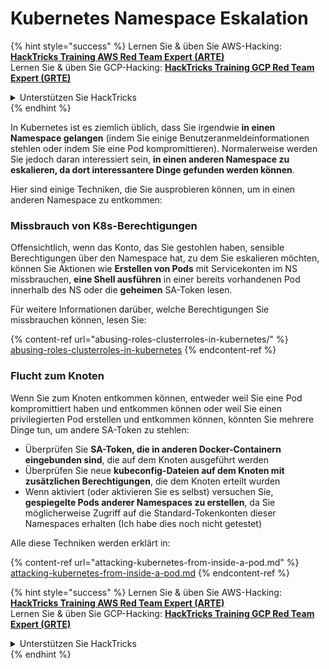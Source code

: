 # Kubernetes Namespace Eskalation

{% hint style="success" %}
Lernen Sie & üben Sie AWS-Hacking:<img src="/.gitbook/assets/image.png" alt="" data-size="line">[**HackTricks Training AWS Red Team Expert (ARTE)**](https://training.hacktricks.xyz/courses/arte)<img src="/.gitbook/assets/image.png" alt="" data-size="line">\
Lernen Sie & üben Sie GCP-Hacking: <img src="/.gitbook/assets/image (2).png" alt="" data-size="line">[**HackTricks Training GCP Red Team Expert (GRTE)**<img src="/.gitbook/assets/image (2).png" alt="" data-size="line">](https://training.hacktricks.xyz/courses/grte)

<details>

<summary>Unterstützen Sie HackTricks</summary>

* Überprüfen Sie die [**Abonnementpläne**](https://github.com/sponsors/carlospolop)!
* **Treten Sie der** 💬 [**Discord-Gruppe**](https://discord.gg/hRep4RUj7f) oder der [**Telegram-Gruppe**](https://t.me/peass) bei oder **folgen** Sie uns auf **Twitter** 🐦 [**@hacktricks\_live**](https://twitter.com/hacktricks\_live)**.**
* **Teilen Sie Hacking-Tricks, indem Sie PRs an die** [**HackTricks**](https://github.com/carlospolop/hacktricks) und [**HackTricks Cloud**](https://github.com/carlospolop/hacktricks-cloud) Github-Repositorys senden.

</details>
{% endhint %}

In Kubernetes ist es ziemlich üblich, dass Sie irgendwie **in einen Namespace gelangen** (indem Sie einige Benutzeranmeldeinformationen stehlen oder indem Sie eine Pod kompromittieren). Normalerweise werden Sie jedoch daran interessiert sein, **in einen anderen Namespace zu eskalieren, da dort interessantere Dinge gefunden werden können**.

Hier sind einige Techniken, die Sie ausprobieren können, um in einen anderen Namespace zu entkommen:

### Missbrauch von K8s-Berechtigungen

Offensichtlich, wenn das Konto, das Sie gestohlen haben, sensible Berechtigungen über den Namespace hat, zu dem Sie eskalieren möchten, können Sie Aktionen wie **Erstellen von Pods** mit Servicekonten im NS missbrauchen, **eine Shell ausführen** in einer bereits vorhandenen Pod innerhalb des NS oder die **geheimen** SA-Token lesen.

Für weitere Informationen darüber, welche Berechtigungen Sie missbrauchen können, lesen Sie:

{% content-ref url="abusing-roles-clusterroles-in-kubernetes/" %}
[abusing-roles-clusterroles-in-kubernetes](abusing-roles-clusterroles-in-kubernetes/)
{% endcontent-ref %}

### Flucht zum Knoten

Wenn Sie zum Knoten entkommen können, entweder weil Sie eine Pod kompromittiert haben und entkommen können oder weil Sie einen privilegierten Pod erstellen und entkommen können, könnten Sie mehrere Dinge tun, um andere SA-Token zu stehlen:

* Überprüfen Sie **SA-Token, die in anderen Docker-Containern eingebunden sind**, die auf dem Knoten ausgeführt werden
* Überprüfen Sie neue **kubeconfig-Dateien auf dem Knoten mit zusätzlichen Berechtigungen**, die dem Knoten erteilt wurden
* Wenn aktiviert (oder aktivieren Sie es selbst) versuchen Sie, **gespiegelte Pods anderer Namespaces zu erstellen**, da Sie möglicherweise Zugriff auf die Standard-Tokenkonten dieser Namespaces erhalten (Ich habe dies noch nicht getestet)

Alle diese Techniken werden erklärt in:

{% content-ref url="attacking-kubernetes-from-inside-a-pod.md" %}
[attacking-kubernetes-from-inside-a-pod.md](attacking-kubernetes-from-inside-a-pod.md)
{% endcontent-ref %}

{% hint style="success" %}
Lernen Sie & üben Sie AWS-Hacking:<img src="/.gitbook/assets/image.png" alt="" data-size="line">[**HackTricks Training AWS Red Team Expert (ARTE)**](https://training.hacktricks.xyz/courses/arte)<img src="/.gitbook/assets/image.png" alt="" data-size="line">\
Lernen Sie & üben Sie GCP-Hacking: <img src="/.gitbook/assets/image (2).png" alt="" data-size="line">[**HackTricks Training GCP Red Team Expert (GRTE)**<img src="/.gitbook/assets/image (2).png" alt="" data-size="line">](https://training.hacktricks.xyz/courses/grte)

<details>

<summary>Unterstützen Sie HackTricks</summary>

* Überprüfen Sie die [**Abonnementpläne**](https://github.com/sponsors/carlospolop)!
* **Treten Sie der** 💬 [**Discord-Gruppe**](https://discord.gg/hRep4RUj7f) oder der [**Telegram-Gruppe**](https://t.me/peass) bei oder **folgen** Sie uns auf **Twitter** 🐦 [**@hacktricks\_live**](https://twitter.com/hacktricks\_live)**.**
* **Teilen Sie Hacking-Tricks, indem Sie PRs an die** [**HackTricks**](https://github.com/carlospolop/hacktricks) und [**HackTricks Cloud**](https://github.com/carlospolop/hacktricks-cloud) Github-Repositorys senden.

</details>
{% endhint %}
